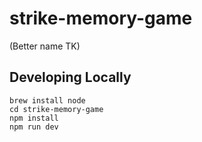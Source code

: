 # strike-memory-game

(Better name TK)

## Developing Locally

```
brew install node
cd strike-memory-game
npm install
npm run dev
```
